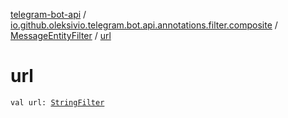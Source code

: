 [telegram-bot-api](../../index.md) / [io.github.oleksivio.telegram.bot.api.annotations.filter.composite](../index.md) / [MessageEntityFilter](index.md) / [url](./url.md)

# url

`val url: `[`StringFilter`](../../io.github.oleksivio.telegram.bot.api.annotations.filter.primitive/-string-filter/index.md)